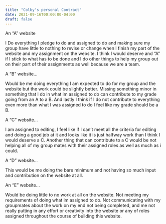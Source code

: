 ```yaml
---
title: "Colby's personal Contract"
date: 2021-09-16T00:00:00-04:00
draft: false
---
```


An “A” website 

I Do everything I pledge to do and assigned to do and making sure my group have little to nothing to revise or change when I finish my part of the website and my assignment on the website. I think I would deserve and “A” if I stick to what has to be done and I do other things to help my group out on their part of their assignments as well because we are a team.

A “B” website…

Would be me doing everything I am expected to do for my group and the website but the work could be slightly better. Missing something minor in something that I do in what im assigned to do can contribute to my grade going from an A to a B. And lastly I think if I do not contribute to everything even more than what I was assigned to do I feel like my grade should be a B.


A “C” website…

I am assigned to editing, I feel like if I can’t meet all the criteria for editing and doing a good job at it and looks like it is just halfway work than I think I would deserve a C. Another thing that can contribute to a C would be not helping all of my group mates with their assigned roles as well as much as i could.

A “D” website…

This would be me doing the bare minimum and not having so much input and contribution on the website at all.


An “E” website…

Would be doing little to no work at all on the website. Not meeting my requirements of doing what im assigned to do. Not communicating with my groupmates about the work on my end not being completed, and me not really putting in any effort or creativity into the website or any of roles assigned throughout the course of building this website.

 

